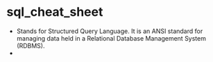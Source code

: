 # sql_cheat_sheet
* Stands for Structured Query Language. It is an ANSI standard for managing data held in a Relational Database Management System (RDBMS).
* 
